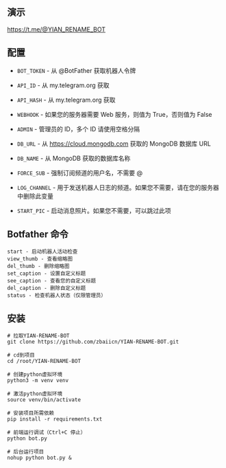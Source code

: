 ## 演示
https://t.me/@YIAN_RENAME_BOT

## 配置

* `BOT_TOKEN` - 从 @BotFather 获取机器人令牌

* `API_ID` - 从 my.telegram.org 获取

* `API_HASH` - 从 my.telegram.org 获取

* `WEBHOOK` - 如果您的服务器需要 Web 服务，则值为 True，否则值为 False

* `ADMIN` - 管理员的 ID，多个 ID 请使用空格分隔

* `DB_URL` - 从 https://cloud.mongodb.com 获取的 MongoDB 数据库 URL

* `DB_NAME` - 从 MongoDB 获取的数据库名称

* `FORCE_SUB` - 强制订阅频道的用户名，不需要 @

* `LOG_CHANNEL` - 用于发送机器人日志的频道。如果您不需要，请在您的服务器中删除此变量

* `START_PIC` - 启动消息照片。如果您不需要，可以跳过此项

## Botfather 命令
```
start - 启动机器人活动检查
view_thumb - 查看缩略图
del_thumb - 删除缩略图
set_caption - 设置自定义标题
see_caption - 查看您的自定义标题
del_caption - 删除自定义标题
status - 检查机器人状态（仅限管理员）
```

## 安装
```
# 拉取YIAN-RENAME-BOT
git clone https://github.com/zbaiicn/YIAN-RENAME-BOT.git

# cd到项目
cd /root/YIAN-RENAME-BOT

# 创建python虚拟环境
python3 -m venv venv

# 激活python虚拟环境
source venv/bin/activate

# 安装项目所需依赖
pip install -r requirements.txt

# 前端运行调试（Ctrl+C 停止）
python bot.py

# 后台运行项目
nohup python bot.py &
```
